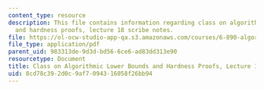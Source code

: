 ```yaml
---
content_type: resource
description: This file contains information regarding class on algorithmic lower bounds
  and hardness proofs, lecture 18 scribe notes.
file: https://ol-ocw-studio-app-qa.s3.amazonaws.com/courses/6-890-algorithmic-lower-bounds-fun-with-hardness-proofs-fall-2014/8cd78c392d0c9af7094316058f26bb94_MIT6_890F14_Lec18.pdf
file_type: application/pdf
parent_uid: 983313de-9d3d-bd56-6ce6-ad83dd313e90
resourcetype: Document
title: Class on Algorithmic Lower Bounds and Hardness Proofs, Lecture 18 Scribe Notes
uid: 8cd78c39-2d0c-9af7-0943-16058f26bb94
---
```


